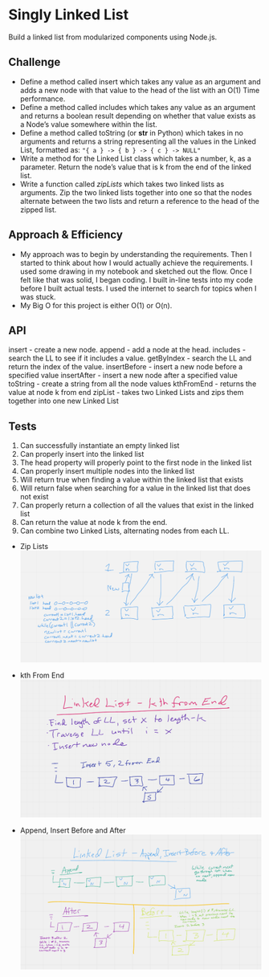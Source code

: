 # Singly Linked List

Build a linked list from modularized components using Node.js.

## Challenge

- Define a method called insert which takes any value as an argument and adds a new node with that value to the head of the list with an O(1) Time performance.
- Define a method called includes which takes any value as an argument and returns a boolean result depending on whether that value exists as a Node’s value somewhere within the list.
- Define a method called toString (or __str__ in Python) which takes in no arguments and returns a string representing all the values in the Linked List, formatted as:
`"{ a } -> { b } -> { c } -> NULL"`
- Write a method for the Linked List class which takes a number, k, as a parameter. Return the node’s value that is k from the end of the linked list.
- Write a function called *zipLists* which takes two linked lists as arguments. Zip the two linked lists together into one so that the nodes alternate between the two lists and return a reference to the head of the zipped list.

## Approach & Efficiency

- My approach was to begin by understanding the requirements. Then I started to think about how I would actually achieve the requirements. I used some drawing in my notebook and sketched out the flow. Once I felt like that was solid, I began coding. I built in-line tests into my code before I built actual tests. I used the internet to search for topics when I was stuck.
- My Big O for this project is either O(1) or O(n).

## API

insert - create a new node.
append - add a node at the head.
includes - search the LL to see if it includes a value.
getByIndex - search the LL and return the index of the value.
insertBefore - insert a new node before a specified value
insertAfter - insert a new node after a specified value
toString - create a string from all the node values
kthFromEnd - returns the value at node k from end
zipList - takes two Linked Lists and zips them together into one new Linked List

## Tests

1. Can successfully instantiate an empty linked list
1. Can properly insert into the linked list
1. The head property will properly point to the first node in the linked list
1. Can properly insert multiple nodes into the linked list
1. Will return true when finding a value within the linked list that exists
1. Will return false when searching for a value in the linked list that does not exist
1. Can properly return a collection of all the values that exist in the linked list
1. Can return the value at node k from the end.
1. Can combine two Linked Lists, alternating nodes from each LL.

- Zip Lists
![](./zip-lists.png)

- kth From End
![](./kth-from-end.png)

- Append, Insert Before and After
![](./Append-before-after.png)
